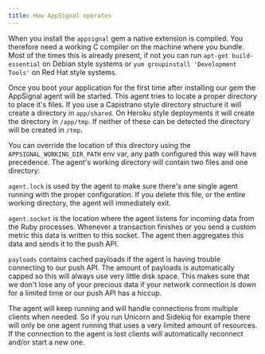 ```yaml
---
title: How AppSignal operates
---
```


When you install the `appsignal` gem a native extension is compiled. You therefore need a working C compiler on the machine where you bundle. Most of the times
this is already present, if not you can run `apt-get build-essential` on Debian style systems or `yum groupinstall 'Development Tools'` on Red Hat style systems.

Once you boot your application for the first time after installing our gem the AppSignal agent will be started. This agent tries to locate a proper directory
to place it's files. If you use a Capistrano style directory structure it will create a directory in `app/shared`. On Heroku style deployments
it will create the directory in `/app/tmp`. If neither of these can be detected the directory will be created in `/tmp`.

You can override the location of this directory using the `APPSIGNAL_WORKING_DIR_PATH` env var, any path configured this way will have precedence.
The agent's working directory will contain two files and one directory:

`agent.lock` is used by the agent to make sure there's one single agent running with the proper configuration. If you delete this file, or the entire
working directory, the agent will immediately exit.

`agent.socket` is the location where the agent listens for incoming data from the Ruby processes. Whenever a transaction finishes or you send a custom
metric this data is written to this socket. The agent then aggregates this data and sends it to the push API.

`payloads` contains cached payloads if the agent is having trouble connecting to our push API. The amount of payloads is automatically capped so this
will always use very little disk space. This makes sure that we don't lose any of your precious data if your network connection is down for a limited time
or our push API has a hiccup.

The agent will keep running and will handle connections from multiple clients when needed. So if you run Unicorn and Sidekiq for example there will only be
one agent running that uses a very limited amount of resources. If the connection to the agent is lost clients will automatically reconnect and/or start a
new one.
